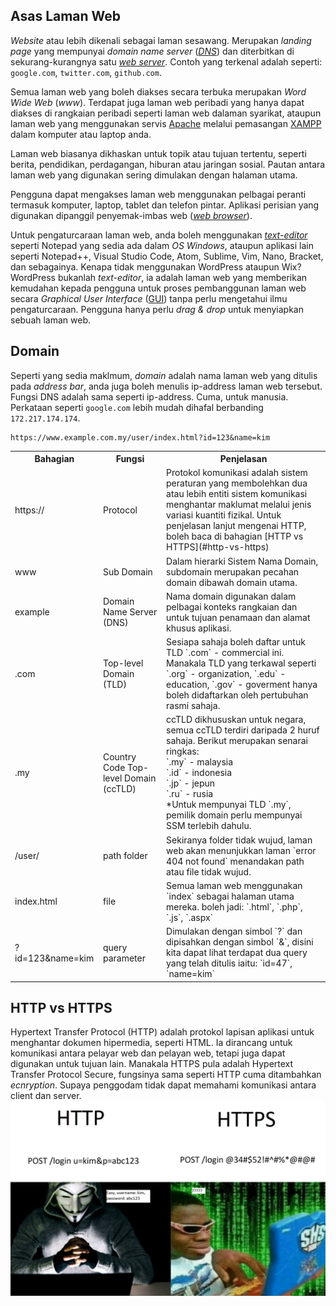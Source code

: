 ## Asas Laman Web
*Website* atau lebih dikenali sebagai laman sesawang. Merupakan *landing page* yang mempunyai *domain name server* ([*DNS*](#domain)) dan diterbitkan di sekurang-kurangnya satu [*web server*](#web-server). Contoh yang terkenal adalah seperti: `google.com`, `twitter.com`, `github.com`.

Semua laman web yang boleh diakses secara terbuka merupakan *Word Wide Web* (*www*). Terdapat juga laman web peribadi yang hanya dapat diakses di rangkaian peribadi seperti laman web dalaman syarikat, ataupun laman web yang menggunakan servis [Apache](xampp#apache) melalui pemasangan [XAMPP](xampp) dalam komputer atau laptop anda.

Laman web biasanya dikhaskan untuk topik atau tujuan tertentu, seperti berita, pendidikan, perdagangan, hiburan atau jaringan sosial. Pautan antara laman web yang digunakan sering dimulakan dengan halaman utama.

Pengguna dapat mengakses laman web menggunakan pelbagai peranti termasuk komputer, laptop, tablet dan telefon pintar. Aplikasi perisian yang digunakan dipanggil penyemak-imbas web ([*web browser*](#web-browser)).

Untuk pengaturcaraan laman web, anda boleh menggunakan [*text-editor*](#text-editor) seperti Notepad yang sedia ada dalam *OS Windows*, ataupun aplikasi lain seperti Notepad++, Visual Studio Code, Atom, Sublime, Vim, Nano, Bracket, dan sebagainya. Kenapa tidak menggunakan WordPress ataupun Wix? WordPress bukanlah *text-editor*, ia adalah laman web yang memberikan kemudahan kepada pengguna untuk proses pembanggunan laman web secara *Graphical User Interface* ([GUI](gui)) tanpa perlu mengetahui ilmu pengaturcaraan. Pengguna hanya perlu *drag & drop* untuk menyiapkan sebuah laman web.

## Domain
Seperti yang sedia maklmum, *domain* adalah nama laman web yang ditulis pada *address bar*, anda juga boleh menulis ip-address laman web tersebut. Fungsi DNS adalah sama seperti ip-address. Cuma, untuk manusia. Perkataan seperti `google.com` lebih mudah dihafal berbanding `172.217.174.174`.

```
https://www.example.com.my/user/index.html?id=123&name=kim
```

<table>
    <tr>
        <th>Bahagian</th>
        <th>Fungsi</th>
        <th>Penjelasan</th>
    </tr>
    <tr>
        <td>https://</td>
        <td>Protocol</td>
        <td>Protokol komunikasi adalah sistem peraturan yang membolehkan dua atau lebih entiti sistem komunikasi menghantar maklumat melalui jenis variasi kuantiti fizikal. Untuk penjelasan lanjut mengenai HTTP, boleh baca di bahagian [HTTP vs HTTPS](#http-vs-https)</td>
    </tr>
    <tr>
        <td>www</td>
        <td>Sub Domain</td>
        <td>Dalam hierarki Sistem Nama Domain, subdomain merupakan pecahan domain dibawah domain utama.</td>
    </tr>
    <tr>
        <td>example</td>
        <td>Domain Name Server (DNS)</td>
        <td> Nama domain digunakan dalam pelbagai konteks rangkaian dan untuk tujuan penamaan dan alamat khusus aplikasi.</td>
    </tr>
    <tr>
        <td>.com</td>
        <td>Top-level Domain (TLD)</td>
        <td>Sesiapa sahaja boleh daftar untuk TLD `.com` - commercial ini. Manakala TLD yang terkawal seperti `.org` - organization, `.edu` - education, `.gov` - goverment hanya boleh didaftarkan oleh pertubuhan rasmi sahaja.</td>
    </tr>
    <tr>
        <td>.my</td>
        <td>Country Code Top-level Domain (ccTLD)</td>
        <td>ccTLD dikhususkan untuk negara, semua ccTLD terdiri daripada 2 huruf sahaja. Berikut merupakan senarai ringkas:<br> `.my` - malaysia<br>`.id` - indonesia <br>`.jp` - jepun<br>`.ru` - rusia<br> *Untuk mempunyai TLD `.my`, pemilik domain perlu mempunyai SSM terlebih dahulu.</td>
    </tr>
    <tr>
        <td>/user/</td>
        <td>path folder</td>
        <td>Sekiranya folder tidak wujud, laman web akan menunjukkan laman `error 404 not found` menandakan path atau file tidak wujud. </td>
    </tr>
    <tr>
        <td>index.html</td>
        <td>file</td>
        <td>Semua laman web menggunakan `index` sebagai halaman utama mereka. boleh jadi: `.html`, `.php`, `.js`, `.aspx` </td>
    </tr>
    <tr>
        <td>?id=123&name=kim</td>
        <td>query parameter</td>
        <td>Dimulakan dengan simbol `?` dan dipisahkan dengan simbol `&`, disini kita dapat lihat terdapat dua query yang telah ditulis iaitu: `id=47`, `name=kim`</td>
    </tr>
</table>


## HTTP vs HTTPS
Hypertext Transfer Protocol (HTTP) adalah protokol lapisan aplikasi untuk menghantar dokumen hipermedia, seperti HTML. Ia dirancang untuk komunikasi antara pelayar web dan pelayan web, tetapi juga dapat digunakan untuk tujuan lain.
Manakala HTTPS pula adalah Hypertext Transfer Protocol Secure, fungsinya sama seperti HTTP cuma ditambahkan *ecnryption*. Supaya penggodam tidak dapat memahami komunikasi antara client dan server.
<img src="hacker.jpg">